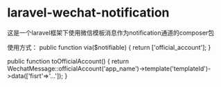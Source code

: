 # laravel-wechat-notification
这是一个laravel框架下使用微信模板消息作为notification通道的composer包

使用方式：
public function via($notifiable)
{
    return ['official_account'];
}

public function toOfficialAccount()
{
    return WechatMessage::officialAccount('app_name')->template('templateId')->data(['fisrt'=>'...']);
}
